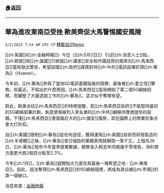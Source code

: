 ###  [:house:返回](README.md)
---


## 華為進攻東南亞受挫 歐美齊促大馬警惕國安風險
`5/2/2023 7:54 AM UTC CP` [轉載自GNews](https://gnews.org/articles/1268492)

[[zh:英國]]《[[zh:金融時報]]》今日（[[zh:5月2日]]）引述[[zh:消息人士]]指，[[zh:歐盟]]和[[zh:美國]]已經就[[zh:國家]]安全和外國投資的風險向[[zh:馬來西亞]]當局發出警告，希望該國[[zh:政府]]謹慎對待[[zh:中共]]電訊設備巨頭[[zh:華為]]（Huawei）。

今年初，[[zh:華為]]參與了當地5G電訊基礎設施的競標，最後被[[zh:愛立信]]擊敗。但最近，不知出於什麼原因，[[zh:馬來西亞]]當局開始了第二個5G網絡招標，而鋪墊了大量遊說工作的[[zh:華為]]，這次似乎奪標有望。

  

對此，歐美派往[[zh:馬來西亞]]的特使提醒，若[[zh:馬來西亞政府]]不能堅持最初的5G網絡部署計劃，執意使用被列入黑名單的[[zh:中共]]網絡供應商提供的設備，不僅[[zh:馬來西亞]]會面臨巨大的[[zh:國安]]風險，其在國際上的商業形象亦會大打折扣。

  

自[[zh:美國]]限制[[zh:華為]]從任何途徑，獲得運用[[zh:美國]]技術而研發製造的[[zh:半導體]]之後，[[zh:華為]]昔日強勁的業績表現就瞬間一落千丈。上個月28日，[[zh:華為]]發布今年首季營業數據，銷售收入較去年同期幾乎零增長，淨利潤方面更大跌2個百分點至2.3%。

  

今年[[zh:1月]]，[[zh:華為]]就開始大力進攻其最後一塊希望之地：[[zh:東南亞]]。因此，設法奪得[[zh:馬來西亞]]的5G網絡競標，將成為其佔據[[zh:市場]]的第一個破口。

消息來源：[金融時報](https://www.ft.com/content/3da9a1bd-a49c-46f4-acc2-60333e55eaaa)
